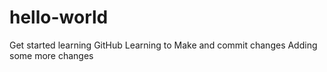 # hello-world
Get started learning  GitHub
Learning to Make and commit changes
Adding some more changes
